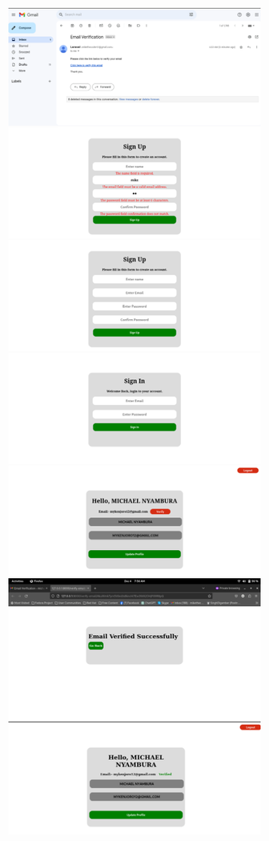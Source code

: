 ![Alt text](<Screenshot from 2023-12-04 06-53-27.png>) ![Alt text](<Screenshot from 2023-12-04 06-31-42.png>) ![Alt text](<Screenshot from 2023-12-04 06-23-13.png>) ![Alt text](<Screenshot from 2023-12-04 06-23-01.png>) ![Alt text](<Screenshot from 2023-12-04 06-22-50.png>) ![Alt text](<Screenshot from 2023-12-04 07-56-24.png>) ![Alt text](<Screenshot from 2023-12-04 06-22-29.png>)